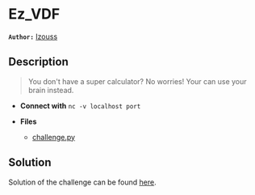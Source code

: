 # Ez_VDF

**`Author:`** [Izouss](https://github.com/redasb31)

## Description

> You don't have a super calculator? No worries! Your can use your brain instead.



- **Connect with** `nc -v localhost port`

- **Files** 
 	- [challenge.py](./challenge.py)  





## Solution
Solution of the challenge can be found [here](solution/).
